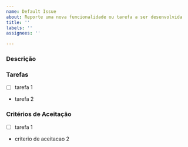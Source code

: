 ```yaml
---
name: Default Issue
about: Reporte uma nova funcionalidade ou tarefa a ser desenvolvida
title: ''
labels: ''
assignees: ''

---
```


### Descrição
<!-- Descrever de maneira clara e objetiva o propósito da issue. -->

### Tarefas
<!-- Checklist de ações que devem ser realizadas. -->
- [ ] tarefa 1
- tarefa 2

### Critérios de Aceitação
<!-- Descrever os requisitos necessários para que a issue possar ser finalizada. -->
- [ ] tarefa 1
- criterio de aceitacao 2